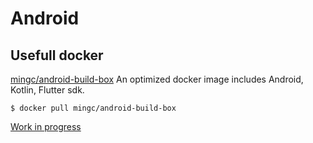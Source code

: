 # Android

## Usefull docker

[mingc/android-build-box](https://hub.docker.com/r/mingc/android-build-box) An optimized docker image includes Android, Kotlin, Flutter sdk. 

```shell
$ docker pull mingc/android-build-box
```


[Work in progress](https://hub.docker.com/r/mingc/android-build-box)